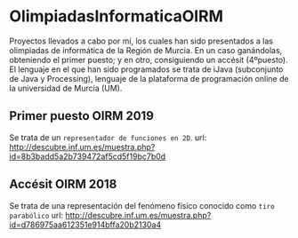 # OlimpiadasInformaticaOIRM
Proyectos llevados a cabo por mí, los cuales han sido presentados a las olimpiadas de informática de la Región de Murcia. En un caso ganándolas, obteniendo el primer puesto; y en otro, consiguiendo un accésit (4ºpuesto).
El lenguaje en el que han sido programados se trata de iJava (subconjunto de Java y Processing), lenguaje de la plataforma de programación online de la universidad de Murcia (UM).

## Primer puesto OIRM 2019
Se trata de un `representador de funciones en 2D`.
url: http://descubre.inf.um.es/muestra.php?id=8b3badd5a2b739472af5cd5f19bc7b0d

## Accésit OIRM 2018
Se trata de una representación del fenómeno físico conocido como `tiro parabólico`
url: http://descubre.inf.um.es/muestra.php?id=d786975aa612351e914bffa20b2130a4

